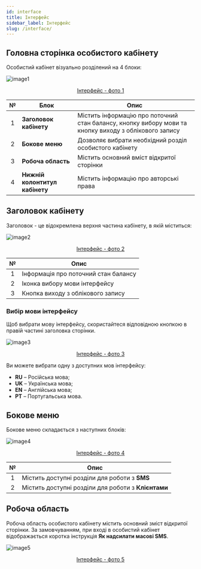 ```yaml
---
id: interface
title: Інтерфейс
sidebar_label: Інтерфейс
slug: /interface/
---
```


## Головна сторінка особистого кабінету

Особистий кабінет візуально розділений на 4 блоки:

![image1](/img/uk/general_interface/image1.png "Інтерфейс") <center><u>Інтерфейс - фото 1</u></center>

|  №  | Блок | Опис |
| :-: | ---- | ---- |
| 1 | **Заголовок кабінету** | Містить інформацію про поточний стан балансу, кнопку вибору мови та кнопку виходу з облікового запису |
| 2 | **Бокове меню** | Дозволяє вибрати необхідний розділ особистого кабінету |
| 3 | **Робоча область** | Містить основний вміст відкритої сторінки |
| 4 | **Нижній колонтитул кабінету** | Містить інформацію про авторські права |

## Заголовок кабінету

Заголовок - це відокремлена верхня частина кабінету, в якій міститься:

![image2](/img/uk/general_interface/image2.png "Інтерфейс") <center><u>Інтерфейс - фото 2</u></center>

|  №  | Опис |
| :-: | ---- |
| 1 | Інформація про поточний стан балансу |
| 2 | Іконка вибору мови інтерфейсу |
| 3 | Кнопка виходу з облікового запису |

### Вибір мови інтерфейсу

Щоб вибрати мову інтерфейсу, скористайтеся відповідною кнопкою в правій частині заголовка сторінки.

![image3](/img/uk/general_interface/image3.png "Інтерфейс") <center><u>Інтерфейс - фото 3</u></center>

Ви можете вибрати одну з доступних мов інтерфейсу:

* **RU** – Російська мова;
* **UK** – Українська мова;
* **EN** – Англійська мова;
* **PT** – Португальська мова.

## Бокове меню

Бокове меню складається з наступних блоків:

![image4](/img/uk/general_interface/image4.png "Інтерфейс") <center><u>Інтерфейс - фото 4</u></center>

|  №  | Опис |
| :-: | ---- |
| 1 | Містить доступні розділи для роботи з **SMS** |
| 2 | Містить доступні розділи для роботи з **Клієнтами** |

## Робоча область

Робоча область особистого кабінету містить основний зміст відкритої сторінки. За замовчуванням, при вході в особистий кабінет відображається коротка інструкція **Як надсилати масові SMS**.

![image5](/img/uk/general_interface/image5.png "Інтерфейс") <center><u>Інтерфейс - фото 5</u></center>

